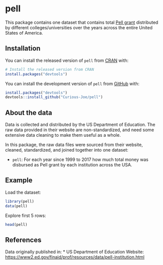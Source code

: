 
<!-- README.md is generated from README.Rmd. Please edit that file -->

# pell

<!-- badges: start -->
<!-- badges: end -->

This package contains one dataset that contains total [Pell
grant](https://www2.ed.gov/programs/fpg/index.html) distributed by
different colleges/universities over the years across the entire United
States of America.

## Installation

You can install the released version of `pell` from
[CRAN](https://cran.r-project.org/) with:

``` r
# Install the released version from CRAN
install.packages("devtools")
```

You can install the development version of `pell` from
[GitHub](https://github.com/) with:

``` r
install.packages("devtools")
devtools::install_github("Curious-Joe/pell")
```

## About the data

Data is collected and distributed by the US Department of Education. The
raw data provided in their website are non-standardized, and need some
extensive data cleaning to make them useful as a whole.

In this package, the raw data files were sourced from their website,
cleaned, standardized, and joined together into one dataset:

-   `pell`: For each year since 1999 to 2017 how much total money was
    disbursed as Pell grant by each institution across the USA.

## Example

Load the dataset:

``` r
library(pell)
data(pell)
```

Explore first 5 rows:

``` r
head(pell)
```

## References

Data originally published in: \* US Department of Education Website:
<https://www2.ed.gov/finaid/prof/resources/data/pell-institution.html>
